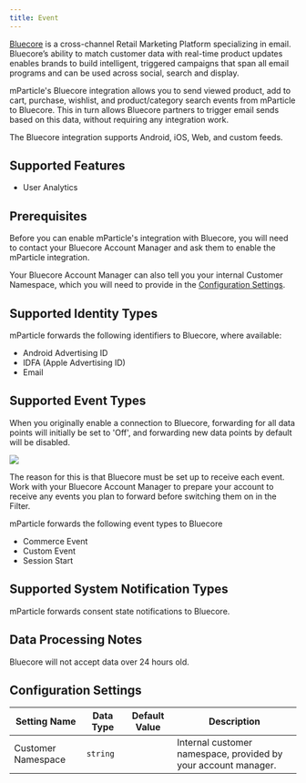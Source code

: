 ```yaml
---
title: Event
---
```



[Bluecore](https://www.bluecore.com/) is a cross-channel Retail Marketing Platform specializing in email. Bluecore’s ability to match customer data with real-time product updates enables brands to build intelligent, triggered campaigns that span all email programs and can be used across social, search and display.

mParticle's Bluecore integration allows you to send viewed product, add to cart, purchase, wishlist, and product/category search events from mParticle to Bluecore. This in turn allows Bluecore partners to trigger email sends based on this data, without requiring any integration work.

The Bluecore integration supports  Android, iOS, Web, and custom feeds.

## Supported Features

* User Analytics

## Prerequisites

Before you can enable mParticle's integration with Bluecore, you will need to contact your Bluecore Account Manager and ask them to enable the mParticle integration. 

Your Bluecore Account Manager can also tell you your internal Customer Namespace, which you will need to provide in the [Configuration Settings](#configuration-settings). 

## Supported Identity Types

mParticle forwards the following identifiers to Bluecore, where available:

* Android Advertising ID
* IDFA (Apple Advertising ID)
* Email

## Supported Event Types

When you originally enable a connection to Bluecore, forwarding for all data points will initially be set to 'Off', and forwarding new data points by default will be disabled.

![](/images/bluecore-filter.png)

The reason for this is that Bluecore must be set up to receive each event. Work with your Bluecore Account Manager to prepare your account to receive any events you plan to forward before switching them on in the Filter.

mParticle forwards the following event types to Bluecore

* Commerce Event
* Custom Event
* Session Start

## Supported System Notification Types

mParticle forwards consent state notifications to Bluecore.

## Data Processing Notes

Bluecore will not accept data over 24 hours old.

## Configuration Settings

Setting Name| Data Type | Default Value | Description
|---|---|---|---|
Customer Namespace| `string` | | Internal customer namespace, provided by your account manager.